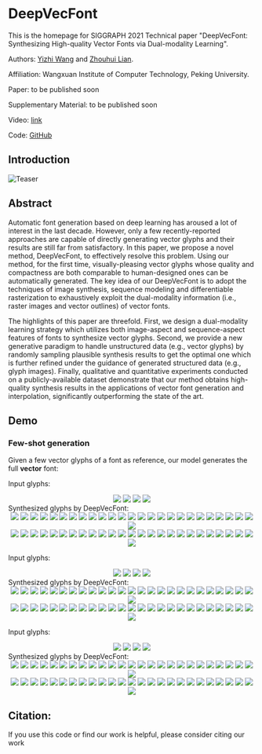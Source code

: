 # DeepVecFont
This is the homepage for SIGGRAPH 2021 Technical paper "DeepVecFont: Synthesizing High-quality Vector Fonts via Dual-modality Learning".

Authors: [Yizhi Wang](https://yizhiwang96.github.io/) and [Zhouhui Lian](https://www.icst.pku.edu.cn/zlian/). 

Affiliation: Wangxuan Institute of Computer Technology, Peking University.

Paper: to be published soon 

Supplementary Material:  to be published soon

Video: [link]() 

Code: [GitHub](https://github.com/yizhiwang96/deepvecfont)  

## Introduction

![Teaser](imgs/teaser.svg)



## Abstract
Automatic font generation based on deep learning has aroused a lot of interest in the last decade. However, only a few recently-reported approaches are capable of directly generating vector glyphs and their results are still far from satisfactory. In this paper, we propose a novel method, DeepVecFont, to effectively resolve this problem. Using our method, for the first time, visually-pleasing vector glyphs whose quality and compactness are both comparable to human-designed ones can be automatically generated. The key idea of our DeepVecFont is to adopt the techniques of image synthesis, sequence modeling and differentiable rasterization to exhaustively exploit the dual-modality information (i.e., raster images and vector outlines) of vector fonts. 

The highlights of this paper are threefold. First, we design a dual-modality learning strategy which utilizes both image-aspect and sequence-aspect features of fonts to synthesize vector glyphs. Second, we provide a new generative paradigm to handle unstructured data (e.g., vector glyphs) by randomly sampling plausible synthesis results to get the optimal one which is further refined under the guidance of generated structured data (e.g., glyph images). Finally, qualitative and quantitative experiments conducted on a publicly-available dataset demonstrate that our method obtains high-quality synthesis results in the applications of vector font generation and interpolation, significantly outperforming the state of the art.

## Demo
### Few-shot generation
Given a few vector glyphs of a font as reference, our model generates the full **vector** font:

Input glyphs:
<div align=center>
	<img src="imgs/font_02/gt/02_00.svg"> 
	<img src="imgs/font_02/gt/02_01.svg"> 
	<img src="imgs/font_02/gt/02_26.svg"> 
	<img src="imgs/font_02/gt/02_27.svg"> 
</div>
Synthesized glyphs by DeepVecFont:
<div align=center>
	<img src="imgs/font_02/syn/02_00.svg"> 
	<img src="imgs/font_02/syn/02_01.svg"> 
	<img src="imgs/font_02/syn/02_02.svg"> 
	<img src="imgs/font_02/syn/02_03.svg"> 
	<img src="imgs/font_02/syn/02_04.svg">
	<img src="imgs/font_02/syn/02_05.svg">
	<img src="imgs/font_02/syn/02_06.svg">
	<img src="imgs/font_02/syn/02_07.svg"> 
	<img src="imgs/font_02/syn/02_08.svg"> 
	<img src="imgs/font_02/syn/02_09.svg"> 
	<img src="imgs/font_02/syn/02_10.svg"> 
	<img src="imgs/font_02/syn/02_11.svg">
	<img src="imgs/font_02/syn/02_12.svg">
	<img src="imgs/font_02/syn/02_13.svg">
	<img src="imgs/font_02/syn/02_14.svg"> 
	<img src="imgs/font_02/syn/02_15.svg"> 
	<img src="imgs/font_02/syn/02_16.svg"> 
	<img src="imgs/font_02/syn/02_17.svg"> 
	<img src="imgs/font_02/syn/02_18.svg">
	<img src="imgs/font_02/syn/02_19.svg">
	<img src="imgs/font_02/syn/02_20.svg">
	<img src="imgs/font_02/syn/02_21.svg"> 
	<img src="imgs/font_02/syn/02_22.svg"> 
	<img src="imgs/font_02/syn/02_23.svg"> 	
	<img src="imgs/font_02/syn/02_24.svg">
	<img src="imgs/font_02/syn/02_25.svg">
	<br/>
	<img src="imgs/font_02/syn/02_26.svg"> 
	<img src="imgs/font_02/syn/02_27.svg"> 
	<img src="imgs/font_02/syn/02_28.svg"> 
	<img src="imgs/font_02/syn/02_29.svg"> 
	<img src="imgs/font_02/syn/02_30.svg">
	<img src="imgs/font_02/syn/02_31.svg">
	<img src="imgs/font_02/syn/02_32.svg">
	<img src="imgs/font_02/syn/02_33.svg"> 
	<img src="imgs/font_02/syn/02_34.svg"> 
	<img src="imgs/font_02/syn/02_35.svg"> 
	<img src="imgs/font_02/syn/02_36.svg"> 
	<img src="imgs/font_02/syn/02_37.svg">
	<img src="imgs/font_02/syn/02_38.svg">
	<img src="imgs/font_02/syn/02_39.svg">
	<img src="imgs/font_02/syn/02_40.svg"> 
	<img src="imgs/font_02/syn/02_41.svg"> 
	<img src="imgs/font_02/syn/02_42.svg"> 
	<img src="imgs/font_02/syn/02_43.svg"> 
	<img src="imgs/font_02/syn/02_44.svg">
	<img src="imgs/font_02/syn/02_45.svg">
	<img src="imgs/font_02/syn/02_46.svg">
	<img src="imgs/font_02/syn/02_47.svg"> 
	<img src="imgs/font_02/syn/02_48.svg"> 
	<img src="imgs/font_02/syn/02_49.svg">
	<img src="imgs/font_02/syn/02_50.svg">
	<img src="imgs/font_02/syn/02_51.svg">	
	<br/>
</div>

Input glyphs:
<div align=center>
	<img src="imgs/font_12/gt/12_00.svg"> 
	<img src="imgs/font_12/gt/12_01.svg"> 
	<img src="imgs/font_12/gt/12_26.svg"> 
	<img src="imgs/font_12/gt/12_27.svg"> 
</div>
Synthesized glyphs by DeepVecFont:
<div align=center>
	<img src="imgs/font_12/syn/12_00.svg"> 
	<img src="imgs/font_12/syn/12_01.svg"> 
	<img src="imgs/font_12/syn/12_02.svg"> 
	<img src="imgs/font_12/syn/12_03.svg"> 
	<img src="imgs/font_12/syn/12_04.svg">
	<img src="imgs/font_12/syn/12_05.svg">
	<img src="imgs/font_12/syn/12_06.svg">
	<img src="imgs/font_12/syn/12_07.svg"> 
	<img src="imgs/font_12/syn/12_08.svg"> 
	<img src="imgs/font_12/syn/12_09.svg"> 
	<img src="imgs/font_12/syn/12_10.svg"> 
	<img src="imgs/font_12/syn/12_11.svg">
	<img src="imgs/font_12/syn/12_12.svg">
	<img src="imgs/font_12/syn/12_13.svg">
	<img src="imgs/font_12/syn/12_14.svg"> 
	<img src="imgs/font_12/syn/12_15.svg"> 
	<img src="imgs/font_12/syn/12_16.svg"> 
	<img src="imgs/font_12/syn/12_17.svg"> 
	<img src="imgs/font_12/syn/12_18.svg">
	<img src="imgs/font_12/syn/12_19.svg">
	<img src="imgs/font_12/syn/12_20.svg">
	<img src="imgs/font_12/syn/12_21.svg"> 
	<img src="imgs/font_12/syn/12_22.svg"> 
	<img src="imgs/font_12/syn/12_23.svg"> 	
	<img src="imgs/font_12/syn/12_24.svg">
	<img src="imgs/font_12/syn/12_25.svg">
	<br/>
	<img src="imgs/font_12/syn/12_26.svg"> 
	<img src="imgs/font_12/syn/12_27.svg"> 
	<img src="imgs/font_12/syn/12_28.svg"> 
	<img src="imgs/font_12/syn/12_29.svg"> 
	<img src="imgs/font_12/syn/12_30.svg">
	<img src="imgs/font_12/syn/12_31.svg">
	<img src="imgs/font_12/syn/12_32.svg">
	<img src="imgs/font_12/syn/12_33.svg"> 
	<img src="imgs/font_12/syn/12_34.svg"> 
	<img src="imgs/font_12/syn/12_35.svg"> 
	<img src="imgs/font_12/syn/12_36.svg"> 
	<img src="imgs/font_12/syn/12_37.svg">
	<img src="imgs/font_12/syn/12_38.svg">
	<img src="imgs/font_12/syn/12_39.svg">
	<img src="imgs/font_12/syn/12_40.svg"> 
	<img src="imgs/font_12/syn/12_41.svg"> 
	<img src="imgs/font_12/syn/12_42.svg"> 
	<img src="imgs/font_12/syn/12_43.svg"> 
	<img src="imgs/font_12/syn/12_44.svg">
	<img src="imgs/font_12/syn/12_45.svg">
	<img src="imgs/font_12/syn/12_46.svg">
	<img src="imgs/font_12/syn/12_47.svg"> 
	<img src="imgs/font_12/syn/12_48.svg"> 
	<img src="imgs/font_12/syn/12_49.svg">
	<img src="imgs/font_12/syn/12_50.svg">
	<img src="imgs/font_12/syn/12_51.svg">	
	<br/>
</div>

Input glyphs:
<div align=center>
	<img src="imgs/font_41/gt/41_00.svg"> 
	<img src="imgs/font_41/gt/41_01.svg"> 
	<img src="imgs/font_41/gt/41_26.svg"> 
	<img src="imgs/font_41/gt/41_27.svg"> 
</div>
Synthesized glyphs by DeepVecFont:
<div align=center>
	<img src="imgs/font_41/syn/41_00.svg"> 
	<img src="imgs/font_41/syn/41_01.svg"> 
	<img src="imgs/font_41/syn/41_02.svg"> 
	<img src="imgs/font_41/syn/41_03.svg"> 
	<img src="imgs/font_41/syn/41_04.svg">
	<img src="imgs/font_41/syn/41_05.svg">
	<img src="imgs/font_41/syn/41_06.svg">
	<img src="imgs/font_41/syn/41_07.svg"> 
	<img src="imgs/font_41/syn/41_08.svg"> 
	<img src="imgs/font_41/syn/41_09.svg"> 
	<img src="imgs/font_41/syn/41_10.svg"> 
	<img src="imgs/font_41/syn/41_11.svg">
	<img src="imgs/font_41/syn/41_12.svg">
	<img src="imgs/font_41/syn/41_13.svg">
	<img src="imgs/font_41/syn/41_14.svg"> 
	<img src="imgs/font_41/syn/41_15.svg"> 
	<img src="imgs/font_41/syn/41_16.svg"> 
	<img src="imgs/font_41/syn/41_17.svg"> 
	<img src="imgs/font_41/syn/41_18.svg">
	<img src="imgs/font_41/syn/41_19.svg">
	<img src="imgs/font_41/syn/41_20.svg">
	<img src="imgs/font_41/syn/41_21.svg"> 
	<img src="imgs/font_41/syn/41_22.svg"> 
	<img src="imgs/font_41/syn/41_23.svg"> 	
	<img src="imgs/font_41/syn/41_24.svg">
	<img src="imgs/font_41/syn/41_25.svg">
	<br/>
	<img src="imgs/font_41/syn/41_26.svg"> 
	<img src="imgs/font_41/syn/41_27.svg"> 
	<img src="imgs/font_41/syn/41_28.svg"> 
	<img src="imgs/font_41/syn/41_29.svg"> 
	<img src="imgs/font_41/syn/41_30.svg">
	<img src="imgs/font_41/syn/41_31.svg">
	<img src="imgs/font_41/syn/41_32.svg">
	<img src="imgs/font_41/syn/41_33.svg"> 
	<img src="imgs/font_41/syn/41_34.svg"> 
	<img src="imgs/font_41/syn/41_35.svg"> 
	<img src="imgs/font_41/syn/41_36.svg"> 
	<img src="imgs/font_41/syn/41_37.svg">
	<img src="imgs/font_41/syn/41_38.svg">
	<img src="imgs/font_41/syn/41_39.svg">
	<img src="imgs/font_41/syn/41_40.svg"> 
	<img src="imgs/font_41/syn/41_41.svg"> 
	<img src="imgs/font_41/syn/41_42.svg"> 
	<img src="imgs/font_41/syn/41_43.svg"> 
	<img src="imgs/font_41/syn/41_44.svg">
	<img src="imgs/font_41/syn/41_45.svg">
	<img src="imgs/font_41/syn/41_46.svg">
	<img src="imgs/font_41/syn/41_47.svg"> 
	<img src="imgs/font_41/syn/41_48.svg"> 
	<img src="imgs/font_41/syn/41_49.svg">
	<img src="imgs/font_41/syn/41_50.svg">
	<img src="imgs/font_41/syn/41_51.svg">	
	<br/>
</div>

## Citation:

If you use this code or find our work is helpful, please consider citing our work
